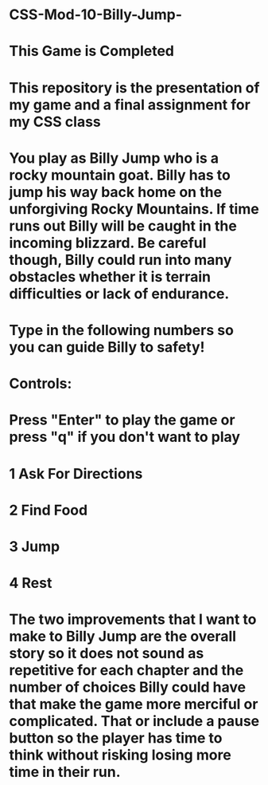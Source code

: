 # CSS-Mod-10-Billy-Jump-

# This Game is Completed

# This repository is the presentation of my game and a final assignment for my CSS class
# You play as Billy Jump who is a rocky mountain goat. Billy has to jump his way back home on the unforgiving Rocky Mountains. If time runs out Billy will be caught in the incoming blizzard. Be careful though, Billy could run into many obstacles whether it is terrain difficulties or lack of endurance.
# Type in the following numbers so you can guide Billy to safety! 

# Controls:
# Press "Enter" to play the game or press "q" if you don't want to play
# 1 Ask For Directions
# 2 Find Food
# 3 Jump
# 4 Rest

# The two improvements that I want to make to Billy Jump are the overall story so it does not sound as repetitive for each chapter and the number of choices Billy could have that make the game more merciful or complicated. That or include a pause button so the player has time to think without risking losing more time in their run.

